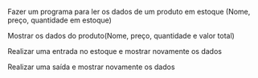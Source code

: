 Fazer um programa para ler os dados de um produto em estoque (Nome, preço, quantidade em estoque) 

Mostrar os dados do produto(Nome, preço, quantidade e valor total)

Realizar uma entrada no estoque e mostrar 
novamente os dados

Realizar uma saída e mostrar novamente os dados
